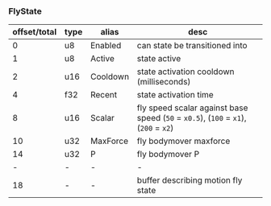 ### FlyState

|offset/total|type|alias|desc|
|-|-|-|-|
|0|u8|Enabled|can state be transitioned into|
|1|u8|Active|state active|
|2|u16|Cooldown|state activation cooldown (milliseconds)|
|4|f32|Recent|state activation time|
|8|u16|Scalar|fly speed scalar against base speed (`50` = `x0.5`), (`100` = `x1`), (`200` = `x2`)|
|10|u32|MaxForce|fly bodymover maxforce|
|14|u32|P|fly bodymover P|
|-|-|-|-|
|18|-|-|buffer describing motion fly state|